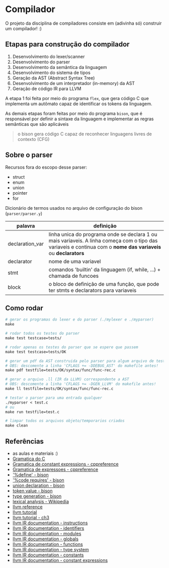 # Compilador
O projeto da disciplina de compiladores consiste em (adivinha só) construir um compilador! :)


## Etapas para construção do compilador
1. Desenvolvimento do lexer/scanner
2. Desenvolvimento do parser
3. Desenvolvimento da semântica da linguagem
4. Desenvolvimento do sistema de tipos
5. Geração da AST (Abstract Syntax Tree)
6. Desenvolvimento de um interpretador (in-memory) da AST
7. Geração de código IR para LLVM

A etapa 1 foi feita por meio do programa `flex`, que gera código C que
implementa um autômato capaz de identificar os tokens da linguagem.

As demais etapas foram feitas por meio do programa `bison`, que é responsável
por definir a sintaxe da linguagem e implementar as regras semânticas que são
aplicáveis
> o bison gera código C capaz de reconhecer linguagens livres de contexto (CFG)


## Sobre o parser
Recursos fora do escopo desse parser:
* struct
* enum
* union
* pointer
* for


Dicionário de termos usados no arquivo de configuração do bison (`parser/parser.y`)

| palavra        | definição       |
| -------------- | --------------- |
| declaration_var| linha unica do programa onde se declara 1 ou mais variaveis. A linha começa com o tipo das variaveis e continua com o **nome das variaveis** ou **declarators** |
| declarator     | nome de uma variavel |
| stmt           | comandos 'builtin' da linguagem (if, while, ...) + chamada de funcoes               |
| block          | o bloco de definição de uma função, que pode ter stmts e declarators para variaveis |


## Como rodar
```makefile
# gerar os programas do lexer e do parser (./mylexer e ./myparser)
make

# rodar todos os testes do parser
make test testcase=tests/

# rodar apenas os testes do parser que se espere que passem
make test testcase=tests/OK

# gerar um pdf da AST construida pelo parser para algum arquivo de teste
# OBS: descomente a linha 'CFLAGS += -DDEBUG_AST' do makefile antes!
make pdf testfile=tests/OK/syntax/func/func-rec.c

# gerar o arquivo .ll (IR da LLVM) correspondente a AST
# OBS: descomente a linha 'CFLAGS += -DGEN_LLVM' do makefile antes!
make ll testfile=tests/OK/syntax/func/func-rec.c

# testar o parser para uma entrada qualquer
./myparser < test.c
# ou
make run testfile=test.c

# limpar todos os arquivos objeto/temporarios criados
make clean
```


## Referências
* as aulas e materiais :)
* [Gramatica do C](https://www.lysator.liu.se/c/ANSI-C-grammar-y.html)
* [Gramatica de constant expressions - cppreference](https://en.cppreference.com/w/c/language/constant_expression)
* [Gramatica de expressoes - cppreference](https://en.cppreference.com/w/c/language/expressions)
* ['%define' - bison](https://www.gnu.org/software/bison/manual/html_node/_0025define-Summary.html)
* ['%code requires' - bison](https://www.gnu.org/software/bison/manual/html_node/Prologue-Alternatives.html)
* [union declaration - bison](https://www.gnu.org/software/bison/manual/html_node/Union-Decl.html)
* [token value - bison](https://www.gnu.org/software/bison/manual/html_node/Token-Values.html)
* [type generation - bison](https://www.gnu.org/software/bison/manual/html_node/Type-Generation.html)
* [lexical analysis - Wikipedia](https://en.wikipedia.org/wiki/Lexical_analysis)
* [llvm reference](https://llvm.org/docs/Reference.html#llvm-ir)
* [llvm tutorial](https://llvm.org/docs/tutorial/index.html)
* [llvm tutorial - ch3](https://llvm.org/docs/tutorial/MyFirstLanguageFrontend/LangImpl03.html)
* [llvm IR documentation - instructions](https://llvm.org/docs/LangRef.html#instruction-reference)
* [llvm IR documentation - identifiers](https://llvm.org/docs/LangRef.html#identifiers)
* [llvm IR documentation - modules](https://llvm.org/docs/LangRef.html#module-structure)
* [llvm IR documentation - globals](https://llvm.org/docs/LangRef.html#global-variables)
* [llvm IR documentation - functions](https://llvm.org/docs/LangRef.html#functions)
* [llvm IR documentation - type system](https://llvm.org/docs/LangRef.html#type-system)
* [llvm IR documentation - constants](https://llvm.org/docs/LangRef.html#constants)
* [llvm IR documentation - constant expressions](https://llvm.org/docs/LangRef.html#constant-expressions)

